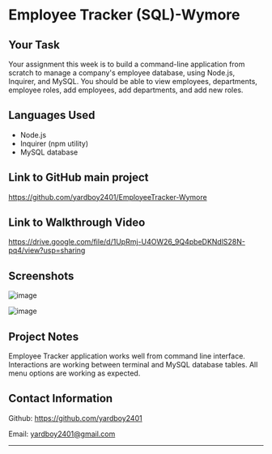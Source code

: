 # Employee Tracker (SQL)-Wymore

## Your Task

Your assignment this week is to build a command-line application from scratch to manage a company's employee database, using Node.js, Inquirer, and MySQL. You should be able to view employees, departments, employee roles, add employees, add departments, and add new roles.

## Languages Used

- Node.js
- Inquirer (npm utility)
- MySQL database

## Link to GitHub main project
https://github.com/yardboy2401/EmployeeTracker-Wymore

## Link to Walkthrough Video
https://drive.google.com/file/d/1UpRmj-U4OW26_9Q4pbeDKNdlS28N-pq4/view?usp=sharing

## Screenshots
![image](https://user-images.githubusercontent.com/85953688/145526007-da0da18b-0294-489b-b7dd-0b3d3f44ba82.png)

![image](https://user-images.githubusercontent.com/85953688/145526037-7f882733-7e7c-4ce0-aec0-c2e0336d43d4.png)

## Project Notes
Employee Tracker application works well from command line interface. Interactions are working between terminal and MySQL database tables. All menu options are working as expected.

## Contact Information
Github: https://github.com/yardboy2401

Email: yardboy2401@gmail.com

- - - -
